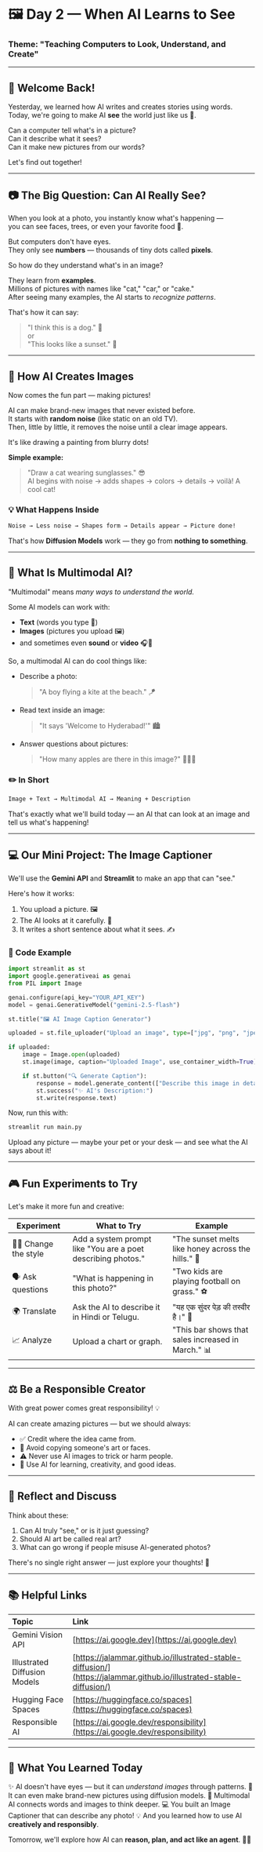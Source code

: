 # 🖼️ Day 2 — When AI Learns to See  
### Theme: "Teaching Computers to Look, Understand, and Create"

---

## 🌟 Welcome Back!

Yesterday, we learned how AI writes and creates stories using words.  
Today, we're going to make AI **see** the world just like us 👀.

Can a computer tell what's in a picture?  
Can it describe what it sees?  
Can it make new pictures from our words?

Let's find out together!

---

## 📷 The Big Question: Can AI Really See?

When you look at a photo, you instantly know what's happening —  
you can see faces, trees, or even your favorite food 🍕.  

But computers don't have eyes.  
They only see **numbers** — thousands of tiny dots called **pixels**.

So how do they understand what's in an image?

They learn from **examples**.  
Millions of pictures with names like "cat," "car," or "cake."  
After seeing many examples, the AI starts to *recognize patterns*.  

That's how it can say:  
> "I think this is a dog." 🐶  
or  
> "This looks like a sunset." 🌇

---

## 🎨 How AI Creates Images

Now comes the fun part — making pictures!

AI can make brand-new images that never existed before.  
It starts with **random noise** (like static on an old TV).  
Then, little by little, it removes the noise until a clear image appears.

It's like drawing a painting from blurry dots!

**Simple example:**  
> "Draw a cat wearing sunglasses." 😎  
AI begins with noise → adds shapes → colors → details → voilà! A cool cat!

### 💡 What Happens Inside

```bash
Noise → Less noise → Shapes form → Details appear → Picture done!
```

That's how **Diffusion Models** work — they go from **nothing to something**.

---

## 🧠 What Is Multimodal AI?

"Multimodal" means *many ways to understand the world.*

Some AI models can work with:
- **Text** (words you type 💬)  
- **Images** (pictures you upload 🖼️)  
- and sometimes even **sound** or **video** 🎧🎥

So, a multimodal AI can do cool things like:
- Describe a photo:  
  > "A boy flying a kite at the beach." 🪁  
- Read text inside an image:  
  > "It says 'Welcome to Hyderabad!'" 🏙️  
- Answer questions about pictures:  
  > "How many apples are there in this image?" 🍎🍎🍎

### ✏️ In Short

```bash
Image + Text → Multimodal AI → Meaning + Description
```

That's exactly what we'll build today — an AI that can look at an image and tell us what's happening!

---

## 💻 Our Mini Project: The Image Captioner

We'll use the **Gemini API** and **Streamlit** to make an app that can "see."

Here's how it works:
1. You upload a picture. 🖼️  
2. The AI looks at it carefully. 👀  
3. It writes a short sentence about what it sees. ✍️  

### 🔧 Code Example

```python
import streamlit as st
import google.generativeai as genai
from PIL import Image

genai.configure(api_key="YOUR_API_KEY")
model = genai.GenerativeModel("gemini-2.5-flash")

st.title("🖼️ AI Image Caption Generator")

uploaded = st.file_uploader("Upload an image", type=["jpg", "png", "jpeg"])

if uploaded:
    image = Image.open(uploaded)
    st.image(image, caption="Uploaded Image", use_container_width=True)

    if st.button("🔍 Generate Caption"):
        response = model.generate_content(["Describe this image in detail.", image])
        st.success("✨ AI's Description:")
        st.write(response.text)
```

Now, run this with:

```bash
streamlit run main.py
```

Upload any picture — maybe your pet or your desk —
and see what the AI says about it!

---

## 🎮 Fun Experiments to Try

Let's make it more fun and creative:

| Experiment             | What to Try                                                  | Example                                            |
| ---------------------- | ------------------------------------------------------------ | -------------------------------------------------- |
| 🧑‍🎨 Change the style | Add a system prompt like "You are a poet describing photos." | "The sunset melts like honey across the hills." 🌄 |
| 🗣️ Ask questions      | "What is happening in this photo?"                           | "Two kids are playing football on grass." ⚽        |
| 🌍 Translate           | Ask the AI to describe it in Hindi or Telugu.                | "यह एक सुंदर पेड़ की तस्वीर है।" 🌳                |
| 📈 Analyze             | Upload a chart or graph.                                     | "This bar shows that sales increased in March." 📊 |

---

## ⚖️ Be a Responsible Creator

With great power comes great responsibility! 💡

AI can create amazing pictures — but we should always:

* ✅ Credit where the idea came from.
* 🚫 Avoid copying someone's art or faces.
* ⚠️ Never use AI images to trick or harm people.
* 🤝 Use AI for learning, creativity, and good ideas.

---

## 💬 Reflect and Discuss

Think about these:

1. Can AI truly "see," or is it just guessing?
2. Should AI art be called real art?
3. What can go wrong if people misuse AI-generated photos?

There's no single right answer — just explore your thoughts! 💭

---

## 📚 Helpful Links

| Topic                        | Link                                                                                                                 |
| :--------------------------- | :------------------------------------------------------------------------------------------------------------------- |
| Gemini Vision API            | [https://ai.google.dev](https://ai.google.dev)                                                                       |
| Illustrated Diffusion Models | [https://jalammar.github.io/illustrated-stable-diffusion/](https://jalammar.github.io/illustrated-stable-diffusion/) |
| Hugging Face Spaces          | [https://huggingface.co/spaces](https://huggingface.co/spaces)                                                       |
| Responsible AI               | [https://ai.google.dev/responsibility](https://ai.google.dev/responsibility)                                         |

---

## 🏁 What You Learned Today

✨ AI doesn't have eyes — but it can *understand images* through patterns.
🎨 It can even make brand-new pictures using diffusion models.
🧠 Multimodal AI connects words and images to think deeper.
💻 You built an Image Captioner that can describe any photo!
💡 And you learned how to use AI **creatively and responsibly**.

Tomorrow, we'll explore how AI can **reason, plan, and act like an agent**. 🤖🚀
